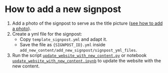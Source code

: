 # How to add a new signpost

1. Add a photo of the signpost to serve as the title picture ([see how to add a photo](../add_new_photo/how_to_add_new_photos.md)).
2. Create a yml file for the signpost:
   - Copy `template_signpost.yml` and adapt it.
   - Save the file as `{SIGNPOST_ID}.yml` inside `add_new_content/add_new_signpost/signpost_yml_files`.
3. Run the script [`update_website_with_new_content.py`](../update_website_with_new_content.py) or notebook [`update_website_with_new_content.ipynb`](../update_website_with_new_content.ipynb) to update the website with the new content.
